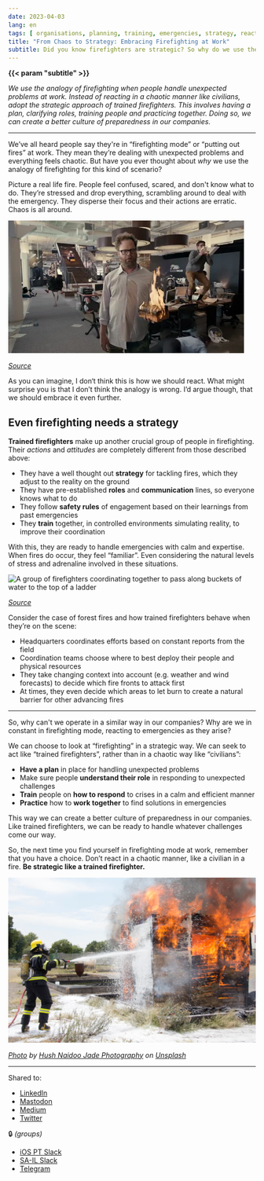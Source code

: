 ```yaml
---
date: 2023-04-03
lang: en
tags: [ organisations, planning, training, emergencies, strategy, reacting, analogies ]
title: "From Chaos to Strategy: Embracing Firefighting at Work"
subtitle: Did you know firefighters are strategic? So why do we use the term firefighting when we mean “reactive and impulsive”?
---
```


**{{< param "subtitle" >}}** <!-- TOOD: Add support in the theme -->

*We use the analogy of firefighting when people handle unexpected problems at work. Instead of reacting in a chaotic manner like civilians, adopt the strategic approach of trained firefighters. This involves having a plan, clarifying roles, training people and practicing together. Doing so, we can create a better culture of preparedness in our companies.*

<!--more-->

---

We’ve all heard people say they're in “firefighting mode” or “putting out fires” at work. They mean they’re dealing with unexpected problems and everything feels chaotic. But have you ever thought about *why* we use the analogy of firefighting for this kind of scenario?

Picture a real life fire. People feel confused, scared, and don't know what to do. They’re stressed and drop everything, scrambling around to deal with the emergency. They disperse their focus and their actions are erratic. Chaos is all around.

![A man standing in an office with a fire in his hand, a woman running on top of a ostrich, a man on top of a desk, and people scrambling everywhere](teamwork-chaos.webp)

*[Source](https://media.giphy.com/media/v1.Y2lkPTc5MGI3NjExODY4OGIxZTZlNmE1NDgxMTg1NDk0YTY1ZTJiZDZhNGI3ODUyOTMxOSZjdD1n/ZD8ZjehSsLDZQRKJjJ/giphy.gif)*

As you can imagine, I don‘t think this is how we should react. What might surprise you is that I don’t think the analogy is wrong. I’d argue though, that we should embrace it even further.

## Even firefighting needs a strategy

**Trained firefighters** make up another crucial group of people in firefighting. Their *actions* and *attitudes* are completely different from those described above:

* They have a well thought out **strategy** for tackling fires, which they adjust to the reality on the ground
* They have pre-established **roles** and **communication** lines, so everyone knows what to do
* They follow **safety rules** of engagement based on their learnings from past emergencies
* They **train** together, in controlled environments simulating reality, to improve their coordination

With this, they are ready to handle emergencies with calm and expertise. When fires do occur, they feel “familiar”. Even considering the natural levels of stress and adrenaline involved in these situations.

![A group of firefighters coordinating together to pass along buckets of water to the top of a ladder](teamwork-order.gif)

*[Source](https://www.youtube.com/shorts/UQLUP6PwGRk)*

Consider the case of forest fires and how trained firefighters behave when they’re on the scene:

* Headquarters coordinates efforts based on constant reports from the field
* Coordination teams choose where to best deploy their people and physical resources
* They take changing context into account (e.g. weather and wind forecasts) to decide which fire fronts to attack first
* At times, they even decide which areas to let burn to create a natural barrier for other advancing fires

---

So, why can't we operate in a similar way in our companies? Why are we in constant in firefighting mode, reacting to emergencies as they arise?

We can choose to look at “firefighting” in a strategic way. We can seek to act like “trained firefighters”, rather than in a chaotic way like “civilians”:

* **Have a plan** in place for handling unexpected problems
* Make sure people **understand their role** in responding to unexpected challenges
* **Train** people on **how to respond** to crises in a calm and efficient manner
* **Practice** how to **work together** to find solutions in emergencies

This way we can create a better culture of preparedness in our companies. Like trained firefighters, we can be ready to handle whatever challenges come our way.

So, the next time you find yourself in firefighting mode at work, remember that you have a choice. Don’t react in a chaotic manner, like a civilian in a fire. **Be strategic like a trained firefighter.**

![A firefighter using a hose to extinguish a fire](unsplash-firefighter.jpg)

*[Photo](https://unsplash.com/photos/e5s4jQxEExo) by [Hush Naidoo Jade Photography](https://unsplash.com/@hush52) on [Unsplash](https://unsplash.com/)*

---

Shared to:

* [LinkedIn](https://www.linkedin.com/posts/hugocf_from-chaos-to-strategy-embracing-firefighting-activity-7048651523198754817-ZODQ)
* [Mastodon](https://mastodon.online/@hugocf/110142785028504109)
* [Medium](https://hugocf.medium.com/from-chaos-to-strategy-embracing-firefighting-at-work-1ec65a6be852)
* [Twitter](https://twitter.com/hugocf/status/1642784438873407489)

🔒 *(groups)*

* [iOS PT Slack](https://ios.slack.com/archives/C0721L3CL/p1680511769840369)
* [SA-IL Slack](https://sa-il.slack.com/archives/CQ32FU1SR/p1680539980852139)
* [Telegram](https://t.me/c/1363309933/8513)

